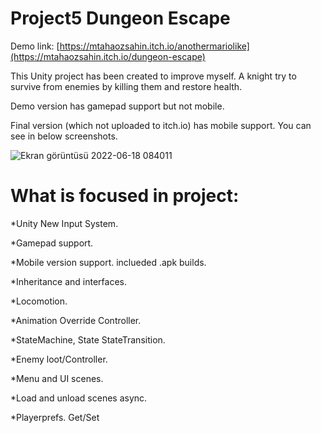 # Project5 Dungeon Escape
Demo link: [https://mtahaozsahin.itch.io/anothermariolike](https://mtahaozsahin.itch.io/dungeon-escape)

This Unity project has been created to improve myself. A knight try to survive from enemies by killing them and restore health.

Demo version has gamepad support but not mobile.

Final version (which not uploaded to itch.io) has mobile support. You can see in below screenshots.

![Ekran görüntüsü 2022-06-18 084011](https://user-images.githubusercontent.com/87945619/174424725-0dbbcd45-cd6f-432c-a38b-07237bb39a23.png)



# What is focused in project:

*Unity New Input System.

*Gamepad support.

*Mobile version support. inclueded .apk builds.

*Inheritance and interfaces.

*Locomotion.

*Animation Override Controller.

*StateMachine, State StateTransition.

*Enemy loot/Controller.

*Menu and UI scenes.

*Load and unload scenes async.

*Playerprefs. Get/Set
